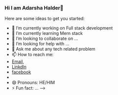### Hi I am Adarsha Halder👋

Here are some ideas to get you started:

- 🔭 I’m currently working on Full stack development
- 🌱 I’m currently learning Mern stack
- 👯 I’m looking to collaborate on ...
- 🤔 I’m looking for help with ...
- 💬 Ask me about any tech related problem
- 📫 How to reach me:
- [ Email](adarshahalder02@gmail.com),
- [Linkdln](https://www.linkedin.com/in/adarsha-halder-397baa226/)
- [facebook](https://www.facebook.com/adarsha.halder.1/)
- 
- 😄 Pronouns: HE/HIM
- ⚡ Fun fact: ...
-->
